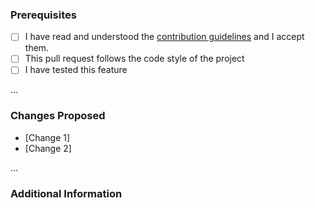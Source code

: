 <!--
	Thanks to using Twitch4J
 	Before you submit pull request read Contributing guidelines.
 	We do not anwser the questions. If you have ask, go to https://discord.gg/FQ5vgW3
 	Issue is not a place for questions and spam.
-->
### Prerequisites
* [ ] I have read and understood the [contribution guidelines](https://github.com/twitch4j/twitch4j/blob/master/.github/CONTRIBUTING.md) and I accept them.
* [ ] This pull request follows the code style of the project
* [ ] I have tested this feature

...
<!-- Uncommend and remove this message, if there is relation to any issues.
### Issues Fixed 
* [Issue #1]

...
 -->

### Changes Proposed

* [Change 1]
* [Change 2]

...

### Additional Information 
<!-- Any other information that may be able to help me with the problem. Remove them it is not necercarly. -->
